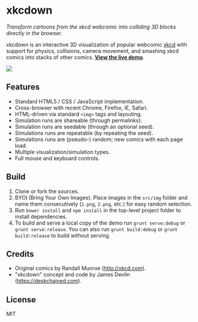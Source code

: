 xkcdown
===
*Transform cartoons from the xkcd webcomic into colliding 3D blocks directly
in the browser.*


xkcdown is an interactive 3D visualization of popular webcomic [xkcd][2] with
support for physics, collisions, camera movement, and smashing xkcd comics into
stacks of other comics. **[View the live demo][1]**.

![][3]

## Features ##

- Standard HTML5 / CSS / JavaScript implementation.
- Cross-browser with recent Chrome, Firefox, IE, Safari.
- HTML-driven via standard `<img>` tags and layouting.
- Simulation runs are shareable (through permalinks).
- Simulation runs are seedable (through an optional seed).
- Simulations runs are repeatable (by repeating the seed).
- Simulations runs are (pseudo-) random; new comics with each page load.
- Multiple visualization/simulation types.
- Full mouse and keyboard controls.

## Build ##

1. Clone or fork the sources.
2. BYOI (Bring Your Own Images). Place images in the `src/img` folder and name
them consecutively (`1.png`, `2.png`, etc.) for easy random selection.
3. Run `bower install` and `npm install` in the top-level project folder to
install dependencies.
4. To build and serve a local copy of the demo run `grunt serve:debug` or
`grunt serve:release`. You can also run `grunt build:debug` or
`grunt build:release` to build without serving.

## Credits ##

- Original comics by Randall Munroe (http://xkcd.com).
- "xkcdown" concept and code by James Devlin (https://deskchained.com).

## License ##

MIT

[1]: https://xkcdown.indevious.com
[2]: https://xkcd.com
[3]: https://xkcdown.indevious.com/img/xkcdown_static_float.png
